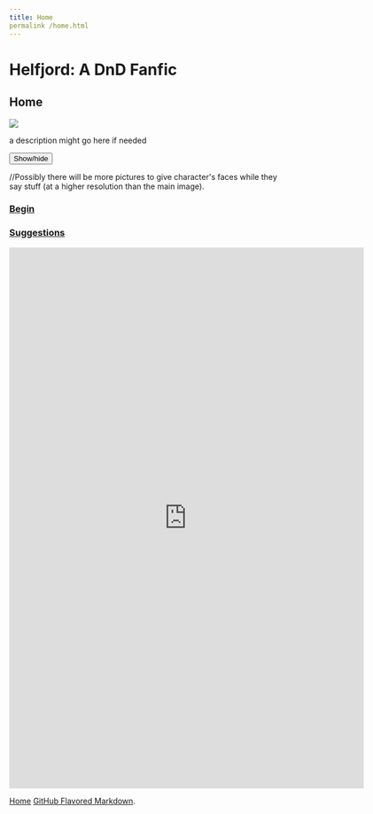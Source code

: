 ```yaml
---
title: Home
permalink /home.html
---
```

# Helfjord: A DnD Fanfic

## Home

<img class="main-image pixelated" src="https://michael-barcham.github.io/Helfjord/images/Crew.png">

<p>a description might go here if needed</p>
<div id="spoiler" style="display:none"> 
  <p style="color:#189502">Lapp:    I like apples</p>
  <p style="color:#660000">Erdan:   Shut up also i am racist</p>
  <p style="color:#000099">Miri:    *does stab*</p>
  <p style="color:#999900">Morne:   Bless you!</p>
  <p style="color:#00a3cc">Veit:    Am lost</p>
  <p style="color:#663300">Orlando: Am straight</p>
  <p><a href="https://tvtropes.org/pmwiki/pmwiki.php/Main/Flanderization">Flanderise her? I barely know 'er</a></p>
</div> 
<button title="Dialogue" type="button" onclick="if(document.getElementById('spoiler') .style.display=='none') {document.getElementById('spoiler') .style.display=''}else{document.getElementById('spoiler') .style.display='none'}">Show/hide</button>  
<p>//Possibly there will be more pictures to give character's faces while they say stuff (at a higher resolution than the main image).</p>

### [Begin](https://michael-barcham.github.io/Helfjord/pages/0001.html)

### [Suggestions](https://docs.google.com/forms/d/1gA93L5m_3p3brvnw16jQMmJhGm_uoIiFuLvl1sOPMnQ/)

<iframe src="https://docs.google.com/forms/d/e/1FAIpQLScAI6Z2fBI-bIHM_B6ExIrEBIcXNfEMy3MoeeV7S7VWruH5KA/viewform?embedded=true" width="640" height="976" frameborder="0" marginheight="0" marginwidth="0">Loading...</iframe>

[Home](https://michael-barcham.github.io/Helfjord/)
[GitHub Flavored Markdown](https://guides.github.com/features/mastering-markdown/).
